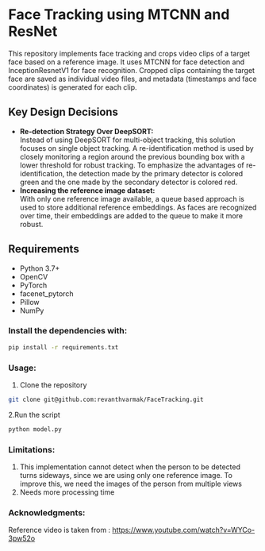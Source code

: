 # Face Tracking using MTCNN and ResNet

This repository implements face tracking and crops video clips of a target face based on a reference image. It uses MTCNN for face detection and InceptionResnetV1 for face recognition. Cropped clips containing the target face are saved as individual video files, and metadata (timestamps and face coordinates) is generated for each clip.

## Key Design Decisions
* **Re-detection Strategy Over DeepSORT:**  
  Instead of using DeepSORT for multi-object tracking, this solution focuses on single object tracking. A re-identification method is used by closely monitoring a region around the previous bounding box with a lower threshold for robust tracking.
  To emphasize the advantages of re-identification, the detection made by the primary detector is colored green and the one made by the secondary detector is colored red.
* **Increasing the reference image dataset:**  
  With only one reference image available, a queue based approach is used to store additional reference embeddings. As faces are recognized over time, their embeddings are added to the queue to make it more robust.

## Requirements
* Python 3.7+
* OpenCV
* PyTorch
* facenet_pytorch
* Pillow
* NumPy

### Install the dependencies with:

```bash
pip install -r requirements.txt
```

### Usage:
1. Clone the repository
```bash
git clone git@github.com:revanthvarmak/FaceTracking.git
```
2.Run the script
```bash
python model.py
```

### Limitations:
1. This implementation cannot detect when the person to be detected turns sideways, since we are using only one reference image. To improve this, we need the images of the person from multiple views
2. Needs more processing time


### Acknowledgments:
Reference video is taken from : https://www.youtube.com/watch?v=WYCo-3pw52o
